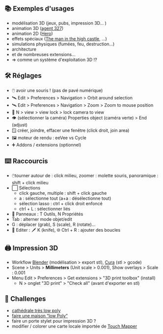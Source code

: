 
## 📚 Exemples d'usages
- modélisation 3D (jeux, pubs, impression 3D... )
- animation 3D ([agent 327](https://www.youtube.com/watch?v=mN0zPOpADL4))
- animation 2D ([Hero](https://www.youtube.com/watch?v=pKmSdY56VtY&t=154s))
- effets spéciaux ([The man in the high castle](https://www.youtube.com/watch?v=9Je3oQjK17A&t=48s), ...) 
- simulations physiques (fumées, feu, destruction...)
- architecture
- et de nombreuses extensions...
- => comme un système d'exploitation 3D !?   

## 🛠️  Réglages
 - 🖱️ avoir une souris ! (pas de pavé numérique)
 - 🛰️ Edit > Preferences > Navigation > Orbit around selection
 - 🛰️ Edit > Preferences > Navigation > Zoom > Zoom to mouse position
 - 🎥 N > view > view lock > lock camera to view
 - 👁️ (sélectionner la caméra) Properties object (caméra verte) > End (adjust)
 - 🪟 créer, joindre, effacer une fenêtre (click droit, join area)
 - 🖼️ moteur de rendu : eeVee vs Cycle
 - ➕ Addons / extensions (optionnel)

## ⌨️ Raccourcis
- 🖱️tourner autour de : click milieu, zoomer : molette souris, panoramique : shift + click milieu
- ⬜ Sélections 
	- click gauche, multiple : shift + click gauche
	- a : sélectionne tout (a+a : désélectionne tout)
	- sélection lasso : ctrl + click droit enfoncé
	- ctrl + L : sélectionner liés
- 🔨 Panneaux : T Outils, N Propriétés
- Tab : alterner mode objet/edit
- G : déplacer (grab), S (scale), R (rotate)...
- 📝 Editer : 🗡️ K (knife), 🌐 Ctrl + R : ajouter des boucles

## 🖨️ Impression 3D
- Workflow [Blender](https://www.blender.org/) (modélisation > export stl), [Cura](https://ultimaker.com/software/ultimaker-cura/#) (stl > gcode)
- Scene > Units > **Millimeters**  (Unit scale > 0.001), Show overlays > Scale : 0.001
- Menu Edit > Preferences > Get extensions > "3D print toolbox" (install) 
	- N > onglet "3D print" > "Check all" (avant d'exporter en stl)

## 🎯 Challenges
- [cathédrale très low poly](https://youtu.be/SsOVq2DF4oY?si=9cqY6fZ_fFISIDr_)
- [faire une maison “low Poly”](https://www.youtube.com/watch?v=qIf1je9OnMI)
- faire un porte stylet pour impression 3D ?
- modifier / colorer une carte locale importée de [Touch Mapper](https://www.primante3d.com/carte3d-malvoyant-01102024/)